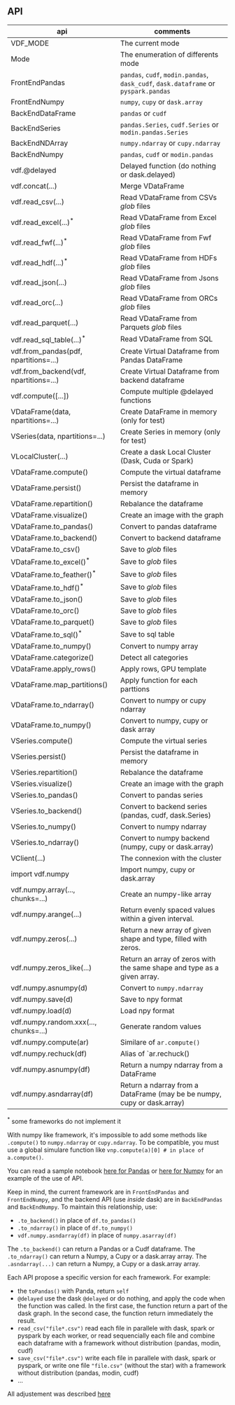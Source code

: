 ## API

| api                                   | comments                                                                            |
|---------------------------------------|-------------------------------------------------------------------------------------|
| VDF_MODE                              | The current mode                                                                    |
| Mode                                  | The enumeration of differents mode                                                  |
| FrontEndPandas                        | `pandas`, `cudf`, `modin.pandas`, `dask_cudf`, `dask.dataframe` or `pyspark.pandas` |
| FrontEndNumpy                         | `numpy`, `cupy` or `dask.array`                                                     |
| BackEndDataFrame                      | `pandas` or `cudf`                                                                  |
| BackEndSeries                         | `pandas.Series`, `cudf.Series` or `modin.pandas.Series`                             |
| BackEndNDArray                        | `numpy.ndarray` or `cupy.ndarray`                                                   |
| BackEndNumpy                          | `pandas`, `cudf` or `modin.pandas`                                                  |
| vdf.@delayed                          | Delayed function (do nothing or dask.delayed)                                       |
| vdf.concat(...)                       | Merge VDataFrame                                                                    |
| vdf.read_csv(...)                     | Read VDataFrame from CSVs *glob* files                                              |
| vdf.read_excel(...)<sup>*</sup>       | Read VDataFrame from Excel *glob* files                                             |
| vdf.read_fwf(...)<sup>*</sup>         | Read VDataFrame from Fwf *glob* files                                               |
| vdf.read_hdf(...)<sup>*</sup>         | Read VDataFrame from HDFs *glob* files                                              |
| vdf.read_json(...)                    | Read VDataFrame from Jsons *glob* files                                             |
| vdf.read_orc(...)                     | Read VDataFrame from ORCs *glob* files                                              |
| vdf.read_parquet(...)                 | Read VDataFrame from Parquets *glob* files                                          |
| vdf.read_sql_table(...)<sup>*</sup>   | Read VDataFrame from SQL                                                            |
| vdf.from_pandas(pdf, npartitions=...) | Create Virtual Dataframe from Pandas DataFrame                                      |
| vdf.from_backend(vdf, npartitions=...) | Create Virtual Dataframe from backend dataframe                                     |
| vdf.compute([...])                    | Compute multiple @delayed functions                                                 |
| VDataFrame(data, npartitions=...)     | Create DataFrame in memory (only for test)                                          |
| VSeries(data, npartitions=...)        | Create Series in memory (only for test)                                             |
| VLocalCluster(...)                    | Create a dask Local Cluster (Dask, Cuda or Spark)                                   |
| VDataFrame.compute()                  | Compute the virtual dataframe                                                       |
| VDataFrame.persist()                  | Persist the dataframe in memory                                                     |
| VDataFrame.repartition()              | Rebalance the dataframe                                                             |
| VDataFrame.visualize()                | Create an image with the graph                                                      |
| VDataFrame.to_pandas()                | Convert to pandas dataframe                                                         |
| VDataFrame.to_backend()               | Convert to backend dataframe                                                        |
| VDataFrame.to_csv()                   | Save to *glob* files                                                                |
| VDataFrame.to_excel()<sup>*</sup>     | Save to *glob* files                                                                |
| VDataFrame.to_feather()<sup>*</sup>   | Save to *glob* files                                                                |
| VDataFrame.to_hdf()<sup>*</sup>       | Save to *glob* files                                                                |
| VDataFrame.to_json()                  | Save to *glob* files                                                                |
| VDataFrame.to_orc()                   | Save to *glob* files                                                                |
| VDataFrame.to_parquet()               | Save to *glob* files                                                                |
| VDataFrame.to_sql()<sup>*</sup>       | Save to sql table                                                                   |
| VDataFrame.to_numpy()                 | Convert to numpy array                                                              |
| VDataFrame.categorize()               | Detect all categories                                                               |
| VDataFrame.apply_rows()               | Apply rows, GPU template                                                            |
| VDataFrame.map_partitions()           | Apply function for each parttions                                                   |
| VDataFrame.to_ndarray()               | Convert to numpy or cupy ndarray                                                    |
| VDataFrame.to_numpy()                 | Convert to numpy, cupy or dask array                                                |
| VSeries.compute()                     | Compute the virtual series                                                          |
| VSeries.persist()                     | Persist the dataframe in memory                                                     |
| VSeries.repartition()                 | Rebalance the dataframe                                                             |
| VSeries.visualize()                   | Create an image with the graph                                                      |
| VSeries.to_pandas()                   | Convert to pandas series                                                            |
| VSeries.to_backend()                  | Convert to backend series (pandas, cudf, dask.Series)                               |
| VSeries.to_numpy()                    | Convert to numpy ndarray                                                            |
| VSeries.to_ndarray()                  | Convert to numpy backend (numpy, cupy or dask.array)                                |
| VClient(...)                          | The connexion with the cluster                                                      |
| import vdf.numpy                      | Import numpy, cupy or dask.array                                                    |
| vdf.numpy.array(..., chunks=...)      | Create an numpy-like array                                                          |
| vdf.numpy.arange(...)                 | Return evenly spaced values within a given interval.                                |
| vdf.numpy.zeros(...)                  | Return a new array of given shape and type, filled with zeros.                      |
| vdf.numpy.zeros_like(...)             | Return an array of zeros with the same shape and type as a given array.             |
| vdf.numpy.asnumpy(d)                  | Convert to `numpy.ndarray`                                                          |
| vdf.numpy.save(d)                     | Save to npy format                                                                  |
| vdf.numpy.load(d)                     | Load npy format                                                                     |
| vdf.numpy.random.xxx(..., chunks=...) | Generate random values                                                              |
| vdf.numpy.compute(ar)                 | Similare of `ar.compute()`                                                          |
| vdf.numpy.rechuck(df)                 | Alias of `ar.rechuck()                                                              |
| vdf.numpy.asnumpy(df)                 | Return a numpy ndarray from a DataFrame                                             |
| vdf.numpy.asndarray(df)               | Return a ndarray from a DataFrame (may be be numpy, cupy or dask.array)             |

<sup>*</sup> some frameworks do not implement it

With numpy like framework, it's impossible to add some methods like `.compute()` to `numpy.ndarray` or `cupy.ndarray`.
To be compatible, you must use a global simulare function like `vnp.compute(a)[0] # in place of a.compute()`.

You can read a sample notebook
[here for Pandas](https://github.com/pprados/virtual-dataframe/blob/master/notebooks/demo_pandas.ipynb)
or [here for Numpy](https://github.com/pprados/virtual-dataframe/blob/master/notebooks/demo_numpy.ipynb)
for an example of the use of API.

Keep in mind, the current framework are in `FrontEndPandas` and `FrontEndNumpy`,
and the backend API (use *inside* dask) are in `BackEndPandas` and `BackEndNumpy`.
To maintain this relationship, use:

- `.to_backend()` in place of `df.to_pandas()`
- `.to_ndarray()` in place of `df.to_numpy()`
- `vdf.numpy.asndarray(df)` in place of `numpy.asarray(df)`

The `.to_backend()` can return a Pandas or a Cudf dataframe.
The `.to_ndarray()` can return a Numpy, a Cupy or a dask.array array.
The `.asndarray(...)` can return a Numpy, a Cupy or a dask.array array.

Each API propose a specific version for each framework. For example:

- the  `toPandas()` with Panda, return `self`
- `@delayed` use the dask `@delayed` or do nothing, and apply the code when the function was called.
In the first case, the function return a part of the dask graph. In the second case, the function return immediately
the result.
- `read_csv("file*.csv")` read each file in parallele with dask, spark or pyspark by each worker,
or read sequencially each file and combine each dataframe with a framework without distribution (pandas, modin, cudf)
- `save_csv("file*.csv")` write each file in parallele with dask, spark or pyspark,
or write one file `"file.csv"` (without the star) with a framework without distribution (pandas, modin, cudf)
- ...

All adjustement was described [here](tech.md)

